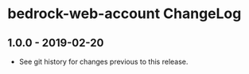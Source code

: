 # bedrock-web-account ChangeLog

## 1.0.0 - 2019-02-20
- See git history for changes previous to this release.
